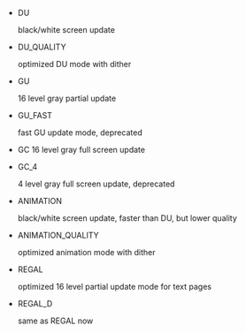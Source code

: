 * DU 

    black/white screen update

* DU_QUALITY

    optimized DU mode with dither

* GU

    16 level gray partial update

* GU_FAST

    fast GU update mode, deprecated

* GC
    16 level gray full screen update

* GC_4

    4 level gray full screen update, deprecated

* ANIMATION

    black/white screen update, faster than DU, but lower quality

* ANIMATION_QUALITY

    optimized animation mode with dither

* REGAL

    optimized 16 level partial update mode for text pages

* REGAL_D

    same as REGAL now